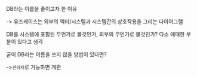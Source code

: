 
DB라는 이름을 줄이고자 한 이유

-> 유즈케이스는 외부의 엑터/시스템과 시스템간의 상호작용을 그리는 다이어그램

DB를 시스템에 포함된 무언가로 볼것인가, 외부의 무언가로 볼것인가?
다소 애매한 부분이 있다고 생각

굳이 DB라는 이름을 쓰지 않을 방법이 있다면?

->`관리자`로 가능하면 개편